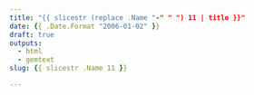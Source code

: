 ```yaml
---
title: "{{ slicestr (replace .Name "-" " ") 11 | title }}"
date: {{ .Date.Format "2006-01-02" }}
draft: true
outputs:
  - html
  - gemtext
slug: {{ slicestr .Name 11 }}

---
```


